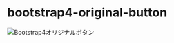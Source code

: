 # bootstrap4-original-button
![Bootstrap4オリジナルボタン](https://github.com/8586kanchenjunga/bootstrap4-original-button/assets/42660271/dad316d3-6351-4a52-a1fb-42ed7f43b2fe)
